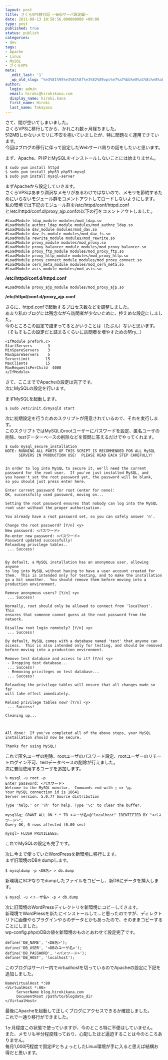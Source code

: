 ```yaml
---
layout: post
title: さくらVPS移行記 〜Webサーバ設定編〜
date: 2011-08-13 10:58:56.000000000 +09:00
type: post
published: true
status: publish
categories:
- dev
tags:
- Apache
- Linux
- MySQL
- さくらVPS
meta:
  _edit_last: '1'
  _wp_old_slug: "%e3%81%95%e3%81%8f%e3%82%89vps%e7%a7%bb%e8%a1%8c%e8%a8%98-%e3%80%9cweb%e3%82%b5%e3%83%bc%e3%83%90%e8%a8%ad%e5%ae%9a%e7%b7%a8%e3%80%9c"
author:
  login: admin
  email: hiroki@hirokikana.com
  display_name: hiroki.kana
  first_name: Hiroki
  last_name: Takayasu
---
```

さて、間が空いてしまいました。  
さくらVPSに移行してから、かれこれ数ヶ月経ちました。  
512MBしかないメモリに不安を抱いていましたが、特に問題なく運用できています。  
今回はブログの移行に伴って設定したWebサーバ周りの話をしたいと思います。

まず、Apache、PHPとMySQLをインストールしないことには始まりません。
    
    
    
    $ sudo yum install httpd
    $ sudo yum install php53 php53-mysql
    $ sudo yum install mysql-server
    

まずApacheから設定していきます。  
さくらVPSはあまり潤沢なメモリがあるわけではないので、メモリを節約するためにいらないモジュール群をコメントアウトしてロードしないようにします。  
私の環境では下記のモジュール群を/etc/httpd/conf/httpd.confと/etc/httpd/conf.d/proxy_ajp.confの以下の行をコメントアウトしました。
    
    
    
    #LoadModule ldap_module modules/mod_ldap.so
    #LoadModule authnz_ldap_module modules/mod_authnz_ldap.so
    #LoadModule dav_module modules/mod_dav.so
    #LoadModule dav_fs_module modules/mod_dav_fs.so
    #LoadModule rewrite_module modules/mod_rewrite.so
    #LoadModule proxy_module modules/mod_proxy.so
    #LoadModule proxy_balancer_module modules/mod_proxy_balancer.so
    #LoadModule proxy_ftp_module modules/mod_proxy_ftp.so
    #LoadModule proxy_http_module modules/mod_proxy_http.so
    #LoadModule proxy_connect_module modules/mod_proxy_connect.so
    #LoadModule cern_meta_module modules/mod_cern_meta.so
    #LoadModule asis_module modules/mod_asis.so
    

**/etc/httpd/conf.d/httpd.conf**
    
    
    
    #LoadModule proxy_ajp_module modules/mod_proxy_ajp.so
    

**/etc/httpd/conf.d/proxy_ajp.conf**

さらに、httpd.confで起動するプロセス数などを調整しました。  
あまり私のブログには残念ながら訪問者が少ないために、控えめな設定にしました。  
今のところこの設定で詰まってるとかいうことは（たぶん）ないと思います。  
（そもそもこの設定だと詰まるくらいに訪問者を増やすための努ry…）
    
    
    
    <IfModule prefork.c>
    StartServers       3
    MinSpareServers    3
    MaxSpareServers    5
    ServerLimit       15
    MaxClients        15
    MaxRequestsPerChild  4000
    </IfModule>
    

さて、ここまででApacheの設定は完了です。  
次にMySQLの設定を行います。

まずMySQLを起動します。
    
    
    
    $ sudo /etc/init.d/mysqld start
    

次に初期設定を行うためのスクリプトが用意されているので、それを実行します。  
このスクリプトではMySQLのrootユーザーにパスワードを設定、匿名ユーザの削除、testデーターベースの削除などを質問に答えるだけでやってくれます。
    
    
    
    $ sudo mysql_secure_installation
    NOTE: RUNNING ALL PARTS OF THIS SCRIPT IS RECOMMENDED FOR ALL MySQL
          SERVERS IN PRODUCTION USE!  PLEASE READ EACH STEP CAREFULLY!
    
    
    In order to log into MySQL to secure it, we'll need the current
    password for the root user.  If you've just installed MySQL, and
    you haven't set the root password yet, the password will be blank,
    so you should just press enter here.
    
    Enter current password for root (enter for none):
    OK, successfully used password, moving on...
    
    Setting the root password ensures that nobody can log into the MySQL
    root user without the proper authorisation.
    
    You already have a root password set, so you can safely answer 'n'.
    
    Change the root password? [Y/n] <y>
    New password: <パスワード>
    Re-enter new password: <パスワード>
    Password updated successfully!
    Reloading privilege tables..
     ... Success!
    
    
    By default, a MySQL installation has an anonymous user, allowing anyone
    to log into MySQL without having to have a user account created for
    them.  This is intended only for testing, and to make the installation
    go a bit smoother.  You should remove them before moving into a
    production environment.
    
    Remove anonymous users? [Y/n] <y>
     ... Success!
    
    Normally, root should only be allowed to connect from 'localhost'.  This
    ensures that someone cannot guess at the root password from the network.
    
    Disallow root login remotely? [Y/n] <y>
     ... Success!
    
    By default, MySQL comes with a database named 'test' that anyone can
    access.  This is also intended only for testing, and should be removed
    before moving into a production environment.
    
    Remove test database and access to it? [Y/n] <y>
     - Dropping test database...
     ... Success!
     - Removing privileges on test database...
     ... Success!
    
    Reloading the privilege tables will ensure that all changes made so far
    will take effect immediately.
    
    Reload privilege tables now? [Y/n] <y>
     ... Success!
    
    Cleaning up...
    
    
    
    All done!  If you've completed all of the above steps, your MySQL
    installation should now be secure.
    
    Thanks for using MySQL!
    

これで匿名ユーザの削除、rootユーザのパスワード設定、rootユーザーのリモートログイン不可、testデータベースの削除が行えました。  
次に普段使用するユーザを追加します。
    
    
    
    % mysql -u root -p
    Enter password: <パスワード>
    Welcome to the MySQL monitor.  Commands end with ; or \g.
    Your MySQL connection id is 18641
    Server version: 5.0.77 Source distribution
    
    Type 'help;' or '\h' for help. Type '\c' to clear the buffer.
    
    mysql&g; GRANT ALL ON *.* TO <ユーザ名>@"localhost" IDENTIFIED BY "<パスワード>";
    Query OK, 0 rows affected (0.00 sec)
    
    mysql> FLUSH PRIVILEGES;
    

これでMySQLの設定も完了です。

次に今まで使っていたWordPressを新環境に移行します。  
まず旧環境のDBをdumpします。
    
    
    
    $ mysqldump -p <DB名> > db.dump
    

新環境にSCPなりでdumpしたファイルをコピーし、新DBにデータを挿入します。
    
    
    
    $ mysql -u <ユーザ名> -p < db.dump
    

次に旧環境のWordPressディレクトリを新環境にコピーしてきます。  
新環境でWordPressを新たにインストールして…と思ったのですが、ディレクトリ下に画像やらプラグインやらのデータとかもあったので、そのままコピーすることにしました。  
wp-config.phpのDBの値を新環境のものとあわせて設定完了です。
    
    
    
    define('DB_NAME', '<DB名>');
    define('DB_USER', '<DBのユーザ名>');
    define('DB_PASSWORD', '<パスワード>');
    define('DB_HOST', 'localhost');
    

このブログはサーバー内でvirtualhostを切っているのでApacheの設定に下記を追加しました。
    
    
    
    NameVirtualHost *:80
    <VirtualHost *:80>
         ServerName blog.hirokikana.com
         DocumentRoot /path/to/blogdata_dir
    </VirtualHost>
    

最後にApacheを起動して正しくブログにアクセスできるか確認しました。  
これで一通り移行ができました。

1ヶ月程度この状態で使っていますが、今のところ特に不便はしていません。  
また、メモリも半分程度残っており、心配したほど逼迫することは今のところありません。  
毎月1,000円程度で固定IPとちょっとしたLinux環境が手に入ると思えば結構お得だと思います。
